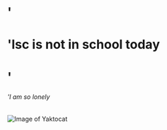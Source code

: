 # '<h1>'lsc is not in school today
# '<h6>'I am so lonely
![Image of Yaktocat](https://octodex.github.com/images/yaktocat.png)
